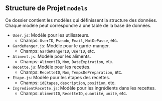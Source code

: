 ## Structure de Projet `models`

Ce dossier contient les modèles qui définissent la structure des données. Chaque modèle peut correspondre à une table de la base de données.

- `User.js`: Modèle pour les utilisateurs.
  - Champs: `UserID`, `Pseudo`, `Email`, `MotDePasse`, etc.
- `GardeManger.js`: Modèle pour le garde-manger.
  - Champs: `GardeMangerID`, `UserID`, etc.
- `Aliment.js`: Modèle pour les aliments.
  - Champs: `AlimentID`, `Nom`, `DateExpiration`, etc.
- `Recette.js`: Modèle pour les recettes.
  - Champs: `RecetteID`, `Nom`, `TempsDePreparation`, etc.
- `Etape.js`: Modèle pour les étapes des recettes.
  - Champs: `idEtapes`, `description`, `position`, etc.
- `IngredientRecette.js`: Modèle pour les ingrédients dans les recettes.
  - Champs: `AlimentID`, `RecetteID`, `quantité`, `unité`, etc.
